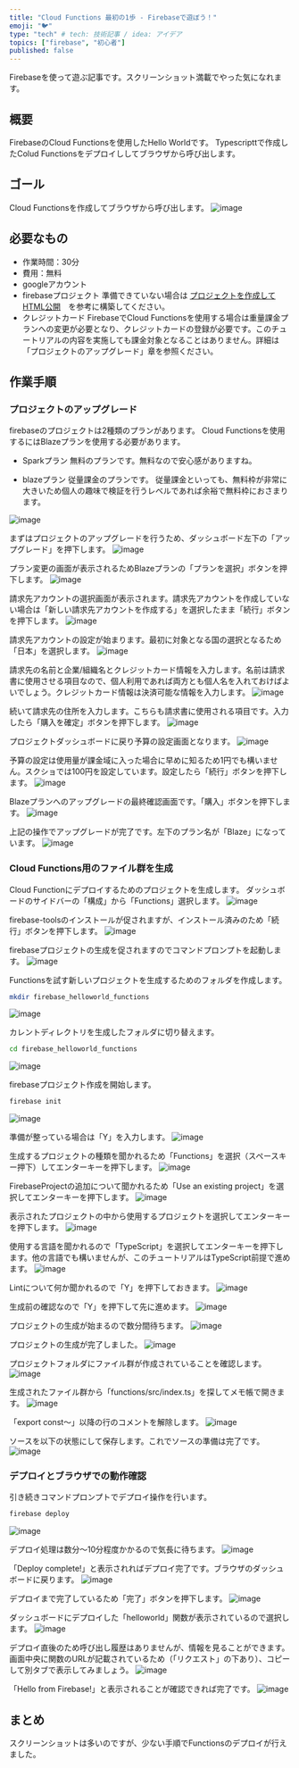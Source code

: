 ```yaml
---
title: "Cloud Functions 最初の1歩 - Firebaseで遊ぼう！"
emoji: "🐦"
type: "tech" # tech: 技術記事 / idea: アイデア
topics: ["firebase", "初心者"]
published: false
---
```

Firebaseを使って遊ぶ記事です。スクリーンショット満載でやった気になれます。

## 概要
FirebaseのCloud Functionsを使用したHello Worldです。
Typescripttで作成したColud Functionsをデプロイししてブラウザから呼び出します。

## ゴール
Cloud Functionsを作成してブラウザから呼び出します。
![image](/images/firebase_helloworld_functions/firebase_helloworld_functions_goal.png)

## 必要なもの
- 作業時間：30分
- 費用：無料
- googleアカウント
- firebaseプロジェクト
    準備できていない場合は [プロジェクトを作成してHTML公開](https://zenn.dev/sway/articles/firebase_helloworld_hosting)　を参考に構築してください。
- クレジットカード
    FirebaseでCloud Functionsを使用する場合は重量課金プランへの変更が必要となり、クレジットカードの登録が必要です。このチュートリアルの内容を実施しても課金対象となることはありません。詳細は「プロジェクトのアップグレード」章を参照ください。

## 作業手順

### プロジェクトのアップグレード

firebaseのプロジェクトは2種類のプランがあります。
Cloud Functionsを使用するにはBlazeプランを使用する必要があります。

- Sparkプラン
   無料のプランです。無料なので安心感がありますね。

- blazeプラン
   従量課金のプランです。
   従量課金といっても、無料枠が非常に大きいため個人の趣味で検証を行うレベルであれば余裕で無料枠におさまります。

![image](/images/firebase_helloworld_functions/firebase_helloworld_functions_tutorial_101.png)

まずはプロジェクトのアップグレードを行うため、ダッシュボード左下の「アップグレード」を押下します。
![image](/images/firebase_helloworld_functions/firebase_helloworld_functions_tutorial_201.png)

プラン変更の画面が表示されるためBlazeプランの「プランを選択」ボタンを押下します。
![image](/images/firebase_helloworld_functions/firebase_helloworld_functions_tutorial_202.png)

請求先アカウントの選択画面が表示されます。請求先アカウントを作成していない場合は「新しい請求先アカウントを作成する」を選択したまま「続行」ボタンを押下します。
![image](/images/firebase_helloworld_functions/firebase_helloworld_functions_tutorial_203.png)

請求先アカウントの設定が始まります。最初に対象となる国の選択となるため「日本」を選択します。
![image](/images/firebase_helloworld_functions/firebase_helloworld_functions_tutorial_204.png)

請求先の名前と企業/組織名とクレジットカード情報を入力します。名前は請求書に使用させる項目なので、個人利用であれば両方とも個人名を入れておけばよいでしょう。クレジットカード情報は決済可能な情報を入力します。
![image](/images/firebase_helloworld_functions/firebase_helloworld_functions_tutorial_205.png)

続いて請求先の住所を入力します。こちらも請求書に使用される項目です。入力したら「購入を確定」ボタンを押下します。
![image](/images/firebase_helloworld_functions/firebase_helloworld_functions_tutorial_206.png)

プロジェクトダッシュボードに戻り予算の設定画面となります。
![image](/images/firebase_helloworld_functions/firebase_helloworld_functions_tutorial_207.png)

予算の設定は使用量が課金域に入った場合に早めに知るため1円でも構いません。スクショでは100円を設定しています。設定したら「続行」ボタンを押下します。
![image](/images/firebase_helloworld_functions/firebase_helloworld_functions_tutorial_208.png)

Blazeプランへのアップグレードの最終確認画面です。「購入」ボタンを押下します。
![image](/images/firebase_helloworld_functions/firebase_helloworld_functions_tutorial_209.png)

上記の操作でアップグレードが完了です。左下のプラン名が「Blaze」になっています。
![image](/images/firebase_helloworld_functions/firebase_helloworld_functions_tutorial_210.png)

### Cloud Functions用のファイル群を生成

Cloud Functionにデプロイするためのプロジェクトを生成します。
ダッシュボードのサイドバーの「構成」から「Functions」選択します。
![image](/images/firebase_helloworld_functions/firebase_helloworld_functions_tutorial_301.png)

firebase-toolsのインストールが促されますが、インストール済みのため「続行」ボタンを押下します。
![image](/images/firebase_helloworld_functions/firebase_helloworld_functions_tutorial_302.png)

firebaseプロジェクトの生成を促されますのでコマンドプロンプトを起動します。
![image](/images/firebase_helloworld_functions/firebase_helloworld_functions_tutorial_303.png)

Functionsを試す新しいプロジェクトを生成するためのフォルダを作成します。
```bash
mkdir firebase_helloworld_functions
```
![image](/images/firebase_helloworld_functions/firebase_helloworld_functions_tutorial_304.png)

カレントディレクトリを生成したフォルダに切り替えます。
```bash
cd firebase_helloworld_functions
```
![image](/images/firebase_helloworld_functions/firebase_helloworld_functions_tutorial_305.png)

firebaseプロジェクト作成を開始します。
```bash
firebase init
```
![image](/images/firebase_helloworld_functions/firebase_helloworld_functions_tutorial_306.png)

準備が整っている場合は「Y」を入力します。
![image](/images/firebase_helloworld_functions/firebase_helloworld_functions_tutorial_307.png)

生成するプロジェクトの種類を聞かれるため「Functions」を選択（スペースキー押下）してエンターキーを押下します。
![image](/images/firebase_helloworld_functions/firebase_helloworld_functions_tutorial_308.png)

FirebaseProjectの追加について聞かれるため「Use an existing project」を選択してエンターキーを押下します。
![image](/images/firebase_helloworld_functions/firebase_helloworld_functions_tutorial_309.png)

表示されたプロジェクトの中から使用するプロジェクトを選択してエンターキーを押下します。
![image](/images/firebase_helloworld_functions/firebase_helloworld_functions_tutorial_310.png)

使用する言語を聞かれるので「TypeScript」を選択してエンターキーを押下します。他の言語でも構いませんが、このチュートリアルはTypeScript前提で進めます。
![image](/images/firebase_helloworld_functions/firebase_helloworld_functions_tutorial_311.png)

Lintについて何か聞かれるので「Y」を押下しておきます。
![image](/images/firebase_helloworld_functions/firebase_helloworld_functions_tutorial_312.png)

生成前の確認なので「Y」を押下して先に進めます。
![image](/images/firebase_helloworld_functions/firebase_helloworld_functions_tutorial_313.png)

プロジェクトの生成が始まるので数分間待ちます。
![image](/images/firebase_helloworld_functions/firebase_helloworld_functions_tutorial_314.png)

プロジェクトの生成が完了しました。
![image](/images/firebase_helloworld_functions/firebase_helloworld_functions_tutorial_315.png)

プロジェクトフォルダにファイル群が作成されていることを確認します。
![image](/images/firebase_helloworld_functions/firebase_helloworld_functions_tutorial_316.png)

生成されたファイル群から「functions/src/index.ts」を探してメモ帳で開きます。
![image](/images/firebase_helloworld_functions/firebase_helloworld_functions_tutorial_317.png)

「export const～」以降の行のコメントを解除します。
![image](/images/firebase_helloworld_functions/firebase_helloworld_functions_tutorial_318.png)

ソースを以下の状態にして保存します。これでソースの準備は完了です。
![image](/images/firebase_helloworld_functions/firebase_helloworld_functions_tutorial_319.png)

### デプロイとブラウザでの動作確認

引き続きコマンドプロンプトでデプロイ操作を行います。
```bash
firebase deploy
```
![image](/images/firebase_helloworld_functions/firebase_helloworld_functions_tutorial_401.png)

デプロイ処理は数分～10分程度かかるので気長に待ちます。
![image](/images/firebase_helloworld_functions/firebase_helloworld_functions_tutorial_402.png)

「Deploy complete!」と表示されればデプロイ完了です。ブラウザのダッシュボードに戻ります。
![image](/images/firebase_helloworld_functions/firebase_helloworld_functions_tutorial_403.png)

デプロイまで完了しているため「完了」ボタンを押下します。
![image](/images/firebase_helloworld_functions/firebase_helloworld_functions_tutorial_404.png)

ダッシュボードにデプロイした「helloworld」関数が表示されているので選択します。
![image](/images/firebase_helloworld_functions/firebase_helloworld_functions_tutorial_405.png)

デプロイ直後のため呼び出し履歴はありませんが、情報を見ることができます。画面中央に関数のURLが記載されているため（「リクエスト」の下あり）、コピーして別タブで表示してみましょう。
![image](/images/firebase_helloworld_functions/firebase_helloworld_functions_tutorial_406.png)

「Hello from  Firebase!」と表示されることが確認できれば完了です。
![image](/images/firebase_helloworld_functions/firebase_helloworld_functions_tutorial_407.png)

## まとめ
スクリーンショットは多いのですが、少ない手順でFunctionsのデプロイが行えました。
